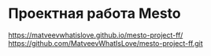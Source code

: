 # Проектная работа Mesto
https://matveevwhatislove.github.io/mesto-project-ff/
https://github.com/MatveevWhatIsLove/mesto-project-ff.git